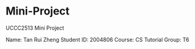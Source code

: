 # Mini-Project
UCCC2513 Mini Project

Name: Tan Rui Zheng
Student ID: 2004806
Course: CS
Tutorial Group: T6
